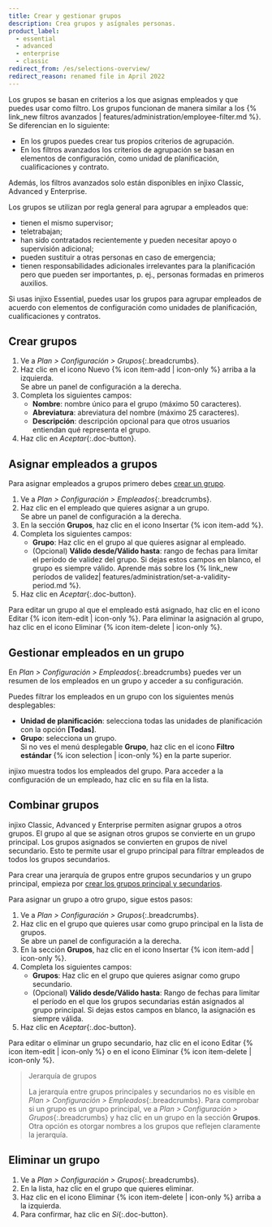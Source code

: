 ```yaml
---
title: Crear y gestionar grupos
description: Crea grupos y asígnales personas.
product_label:
  - essential
  - advanced
  - enterprise
  - classic
redirect_from: /es/selections-overview/
redirect_reason: renamed file in April 2022
---
```


Los grupos se basan en criterios a los que asignas empleados y que puedes usar como filtro. Los grupos funcionan de manera similar a los {% link_new filtros avanzados | features/administration/employee-filter.md %}. Se diferencian en lo siguiente:

- En los grupos puedes crear tus propios criterios de agrupación.
- En los filtros avanzados los criterios de agrupación se basan en elementos de configuración, como unidad de planificación, cualificaciones y contrato.

Además, los filtros avanzados solo están disponibles en injixo Classic, Advanced y Enterprise.

Los grupos se utilizan por regla general para agrupar a empleados que:

- tienen el mismo supervisor;
- teletrabajan;
- han sido contratados recientemente y pueden necesitar apoyo o supervisión adicional;
- pueden sustituir a otras personas en caso de emergencia;
- tienen responsabilidades adicionales irrelevantes para la planificación pero que pueden ser importantes, p.&nbsp;ej., personas formadas en primeros auxilios.

Si usas injixo Essential, puedes usar los grupos para agrupar empleados de acuerdo con elementos de configuración como unidades de planificación, cualificaciones y contratos.

## Crear grupos

1. Ve a _Plan > Configuración > Grupos_{:.breadcrumbs}.
2. Haz clic en el icono Nuevo {% icon item-add | icon-only %} arriba a la izquierda.  
    Se abre un panel de configuración a la derecha.
3. Completa los siguientes campos:
    - **Nombre**: nombre único para el grupo (máximo 50 caracteres).
    - **Abreviatura**: abreviatura del nombre (máximo 25 caracteres).
    - **Descripción**: descripción opcional para que otros usuarios entiendan qué representa el grupo.
4. Haz clic en _Aceptar_{:.doc-button}.

## Asignar empleados a grupos

Para asignar empleados a grupos primero debes [crear un grupo](#crear-grupos).

1. Ve a _Plan > Configuración > Empleados_{:.breadcrumbs}.
2. Haz clic en el empleado que quieres asignar a un grupo.  
   Se abre un panel de configuración a la derecha.
3. En la sección **Grupos**, haz clic en el icono Insertar {% icon item-add %}.
4. Completa los siguientes campos:  
   - **Grupo**: Haz clic en el grupo al que quieres asignar al empleado.
   - (Opcional) **Válido desde/Válido hasta**: rango de fechas para limitar el período de validez del grupo. Si dejas estos campos en blanco, el grupo es siempre válido. Aprende más sobre los {% link_new períodos de validez| features/administration/set-a-validity-period.md %}.
5. Haz clic en _Aceptar_{:.doc-button}.


Para editar un grupo al que el empleado está asignado, haz clic en el icono Editar {% icon item-edit | icon-only %}. Para eliminar la asignación al grupo, haz clic en el icono Eliminar {% icon item-delete | icon-only %}.

## Gestionar empleados en un grupo

En _Plan > Configuración > Empleados_{:.breadcrumbs} puedes ver un resumen de los empleados en un grupo y acceder a su configuración.

Puedes filtrar los empleados en un grupo con los siguientes menús desplegables:

- **Unidad de planificación**: selecciona todas las unidades de planificación con la opción **[Todas]**.
- **Grupo**: selecciona un grupo.  
   Si no ves el menú desplegable **Grupo**, haz clic en el icono **Filtro estándar** {% icon selection | icon-only %} en la parte superior.

injixo muestra todos los empleados del grupo. Para acceder a la configuración de un empleado, haz clic en su fila en la lista.

## Combinar grupos

injixo Classic, Advanced y Enterprise permiten asignar grupos a otros grupos. El grupo al que se asignan otros grupos se convierte en un grupo principal. Los grupos asignados se convierten en grupos de nivel secundario. Esto te permite usar el grupo principal para filtrar empleados de todos los grupos secundarios.

Para crear una jerarquía de grupos entre grupos secundarios y un grupo principal, empieza por [crear los grupos principal y secundarios](#crear-grupos).

Para asignar un grupo a otro grupo, sigue estos pasos:

1. Ve a _Plan > Configuración > Grupos_{:.breadcrumbs}.
2. Haz clic en el grupo que quieres usar como grupo principal en la lista de grupos.  
   Se abre un panel de configuración a la derecha.
3. En la sección **Grupos**, haz clic en el icono Insertar {% icon item-add | icon-only %}.
4. Completa los siguientes campos:  
   - **Grupos**: Haz clic en el grupo que quieres asignar como grupo secundario.
   - (Opcional) **Válido desde/Válido hasta**: Rango de fechas para limitar el período en el que los grupos secundarias están asignados al grupo principal. Si dejas estos campos en blanco, la asignación es siempre válida.
5. Haz clic en _Aceptar_{:.doc-button}.

Para editar o eliminar un grupo secundario, haz clic en el icono Editar {% icon item-edit | icon-only %} o en el icono Eliminar {% icon item-delete | icon-only %}.

> Jerarquía de grupos
>
> La jerarquía entre grupos principales y secundarios no es visible en _Plan > Configuración > Empleados_{:.breadcrumbs}. Para comprobar si un grupo es un grupo principal, ve a _Plan > Configuración > Grupos_{:.breadcrumbs} y haz clic en un grupo en la sección **Grupos**. Otra opción es otorgar nombres a los grupos que reflejen claramente la jerarquía.

## Eliminar un grupo

1. Ve a _Plan > Configuración > Grupos_{:.breadcrumbs}.
2. En la lista, haz clic en el grupo que quieres eliminar.
3. Haz clic en el icono Eliminar {% icon item-delete | icon-only %} arriba a la izquierda.
4. Para confirmar, haz clic en _Sí_{:.doc-button}.
